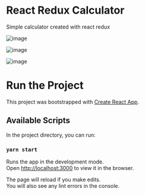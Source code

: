 # React Redux Calculator

Simple calculator created with react redux

![image](https://user-images.githubusercontent.com/76770827/135158819-9d8d0bf4-5f9a-44fd-a977-93d24e9b08a9.png)

![image](https://user-images.githubusercontent.com/76770827/135158962-ae79680d-f3ae-4325-bd41-14c443bbcd13.png)

![image](https://user-images.githubusercontent.com/76770827/135160273-bc2af074-e05d-49fc-812a-deaea7d7d5e8.png)


# Run the Project

This project was bootstrapped with [Create React App](https://github.com/facebook/create-react-app).

## Available Scripts

In the project directory, you can run:

### `yarn start`

Runs the app in the development mode.\
Open [http://localhost:3000](http://localhost:3000) to view it in the browser.

The page will reload if you make edits.\
You will also see any lint errors in the console.
